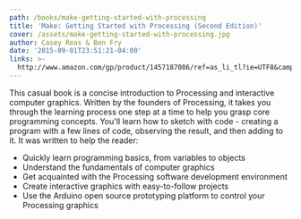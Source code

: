 ```yaml
---
path: /books/make-getting-started-with-processing
title: 'Make: Getting Started with Processing (Second Edition)'
cover: /assets/make-getting-started-with-processing.jpg
author: Casey Reas & Ben Fry
date: '2015-09-01T23:51:21-04:00'
links: >-
  http://www.amazon.com/gp/product/1457187086/ref=as_li_tl?ie=UTF8&camp=1789&creative=390957&creativeASIN=1457187086&linkCode=as2&tag=processing09-20&linkId=JEJC22CTQ5ZF4ZYO
---
```

This casual book is a concise introduction to Processing and interactive computer graphics. Written by the founders of Processing, it takes you through the learning process one step at a time to help you grasp core programming concepts. You'll learn how to sketch with code - creating a program with a few lines of code, observing the result, and then adding to it. It was written to help the reader:

* Quickly learn programming basics, from variables to objects
* Understand the fundamentals of computer graphics
* Get acquainted with the Processing software development environment
* Create interactive graphics with easy-to-follow projects
* Use the Arduino open source prototyping platform to control your Processing graphics
